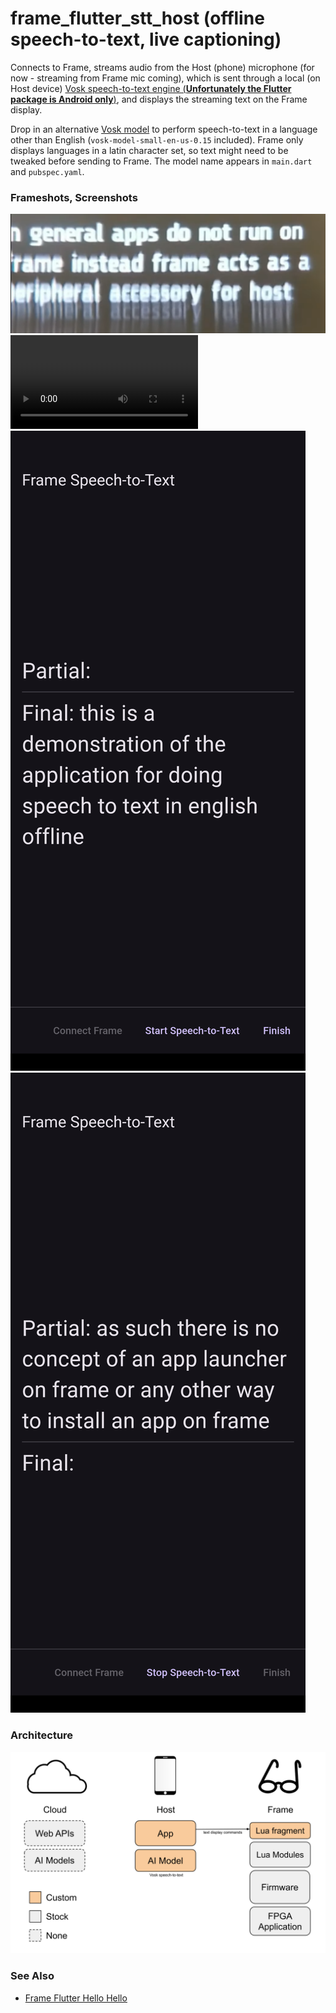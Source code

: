 # frame_flutter_stt_host (offline speech-to-text, live captioning)

Connects to Frame, streams audio from the Host (phone) microphone (for now - streaming from Frame mic coming), which is sent through a local (on Host device) [Vosk speech-to-text engine (**Unfortunately the Flutter package is Android only**)](https://pub.dev/packages/vosk_flutter), and displays the streaming text on the Frame display.

Drop in an alternative [Vosk model](https://alphacephei.com/vosk/models) to perform speech-to-text in a language other than English (`vosk-model-small-en-us-0.15` included). Frame only displays languages in a latin character set, so text might need to be tweaked before sending to Frame. The model name appears in `main.dart` and `pubspec.yaml`.

### Frameshots, Screenshots
![Frameshot1](docs/frameshot1.png)
![Framecast1](docs/framecast1.mp4)
![Screenshot1](docs/screenshot1.png)
![Screenshot2](docs/screenshot2.png)

### Architecture
![Architecture](docs/Frame%20App%20Architecture%20-%20Speech-To-Text%20Host%20-%20Host%20Microphone.svg)

### See Also
- [Frame Flutter Hello Hello](https://github.com/CitizenOneX/frame_flutter_hellohello)
